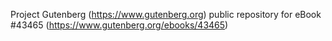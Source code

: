 Project Gutenberg (https://www.gutenberg.org) public repository for eBook #43465 (https://www.gutenberg.org/ebooks/43465)
